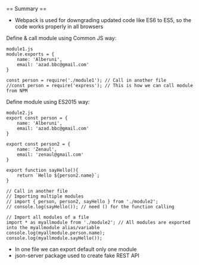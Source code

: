 == Summary ==
- Webpack is used for downgrading updated code like ES6 to ES5, so the code works properly in all browsers

Define & call module using Common JS way:
```
module1.js
module.exports = {
    name: 'Alberuni',
    email: 'azad.bbc@gmail.com'
}

const person = require('./module1'); // Call in another file
//const person = require('express'); // This is how we can call module from NPM
```

Define module using ES2015 way:
```
module2.js
export const person = {
    name: 'Alberuni',
    email: 'azad.bbc@gmail.com'
}

export const person2 = {
    name: 'Zenaul',
    email: 'zenaul@gmail.com'
}

export function sayHello(){
    return `Hello ${person2.name}`;
}

// Call in another file
// Importing multiple modules
// import { person, person2, sayHello } from './module2';
// console.log(sayHello()); // need () for the function calling

// Import all modules of a file
import * as myallmodule from './module2'; // All modules are exported into the myallmodule alias/variable
console.log(myallmodule.person.name);
console.log(myallmodule.sayHello());

```

- In one file we can export default only one module
- json-server package used to create fake REST API